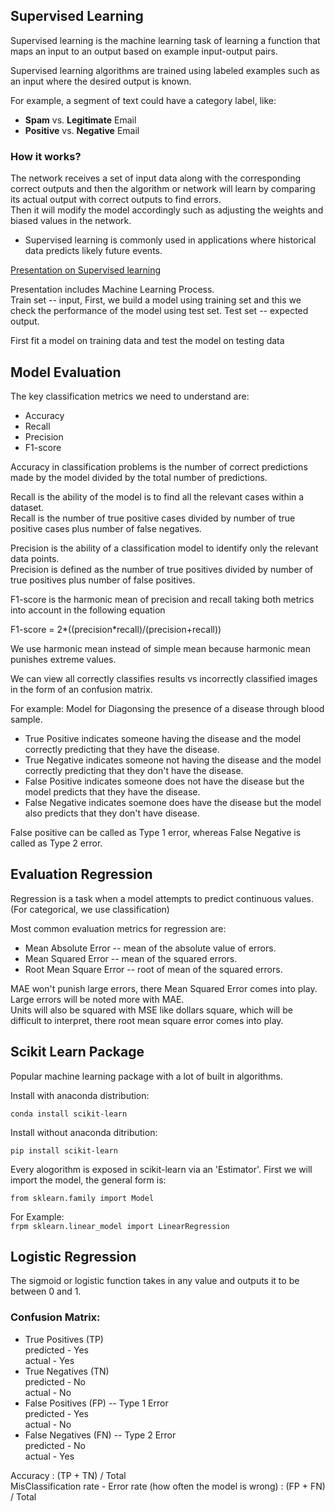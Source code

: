 ## Supervised Learning

Supervised learning is the machine learning task of learning a function that maps an input to an output based on example input-output pairs. 

Supervised learning algorithms are trained using labeled examples such as an input where the desired output is known.

For example, a segment of text could have a category label, like:
* **Spam** vs. **Legitimate** Email
* **Positive** vs. **Negative** Email

### How it works?

The network receives a set of input data along with the corresponding correct outputs and then the algorithm or network will learn by comparing its actual output with correct outputs to find errors.     
Then it will modify the model accordingly such as adjusting the weights and biased values in the network.

* Supervised learning is commonly used in applications where historical data predicts likely future events.

[Presentation on Supervised learning](./Python-DS-Presentations/Intro-to-Machine-Learning.pdf)

Presentation includes Machine Learning Process.  
Train set -- input, 
First, we build a model using training set and this we check the performance of the model using test set.
Test set -- expected output. 

First fit a model on training data and test the model on testing data

## Model Evaluation

The key classification metrics we need to understand are:
* Accuracy
* Recall
* Precision
* F1-score

Accuracy in classification problems is the number of correct predictions made by the model divided by the total number of predictions.  

Recall is the ability of the model is to find all the relevant cases within a dataset.  
Recall is the number of true positive cases divided by number of true positive cases plus number of false negatives.

Precision is the ability of a classification model to identify only the relevant data points.  
Precision is defined as the number of true positives divided by number of true positives plus number of false positives.  

F1-score is the harmonic mean of precision and recall taking both metrics into account in the following equation

F1-score = 2*((precision*recall)/(precision+recall))

We use harmonic mean instead of simple mean because harmonic mean punishes extreme values.  

We can view all correctly classifies results vs incorrectly classified images in the form of an confusion matrix.

For example: 
Model for Diagonsing the presence of a disease through blood sample.   
* True Positive indicates someone having the disease and the model correctly predicting that they have the disease.
* True Negative indicates someone not having the disease and the model correctly predicting that they don't have the disease.
* False Positive indicates someone does not have the disease but the model predicts that they have the disease.
* False Negative indicates soemone does have the disease but the model also predicts that they don't have disease.  

False positive can be called as Type 1 error, whereas False Negative is called as Type 2 error.

## Evaluation Regression
Regression is a task when a model attempts to predict continuous values.
(For categorical, we use classification)

Most common evaluation metrics for regression are:
* Mean Absolute Error  -- mean of the absolute value of errors.
* Mean Squared Error  -- mean of the squared errors.
* Root Mean Square Error -- root of mean of the squared errors.

MAE won't punish large errors, there Mean Squared Error comes into play.
Large errors will be noted more with MAE.  
Units will also be squared with MSE like dollars square, which will be difficult to interpret, there root mean square error comes into play.

## Scikit Learn Package

Popular machine learning package with a lot of built in algorithms.

Install with anaconda distribution:
```
conda install scikit-learn
```
Install without anaconda ditribution:
```
pip install scikit-learn
```

Every alogorithm is exposed in scikit-learn via an 'Estimator'.
First we will import the model, the general form is:

`from sklearn.family import Model`

For Example:  
`frpm sklearn.linear_model import LinearRegression`


## Logistic Regression

The sigmoid or logistic function takes in any value and outputs it to be between 0 and 1.

### Confusion Matrix:
* True Positives (TP)  
  predicted - Yes  
  actual - Yes
* True Negatives (TN)  
  predicted - No  
  actual - No 
* False Positives (FP)  -- Type 1 Error  
  predicted - Yes  
  actual - No
* False Negatives (FN)  -- Type 2 Error  
  predicted - No  
  actual - Yes

Accuracy : (TP + TN) / Total  
MisClassification rate - Error rate (how often the model is wrong) : (FP + FN) / Total



